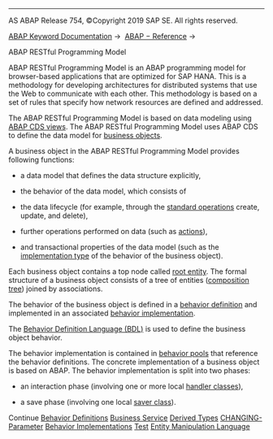   

* * *

AS ABAP Release 754, ©Copyright 2019 SAP SE. All rights reserved.

[ABAP Keyword Documentation](javascript:call_link\('abenabap.htm'\)) →  [ABAP − Reference](javascript:call_link\('abenabap_reference.htm'\)) → 

ABAP RESTful Programming Model

ABAP RESTful Programming Model is an ABAP programming model for browser-based applications that are optimized for SAP HANA. This is a methodology for developing architectures for distributed systems that use the Web to communicate with each other. This methodology is based on a set of rules that specify how network resources are defined and addressed.

The ABAP RESTful Programming Model is based on data modeling using [ABAP CDS views](javascript:call_link\('abenddic_cds_views.htm'\)). The ABAP RESTful Programming Model uses ABAP CDS to define the data model for [business objects](javascript:call_link\('abenbusiness_object_glosry.htm'\) "Glossary Entry").

A business object in the ABAP RESTful Programming Model provides following functions:

-   a data model that defines the data structure explicitly,

-   the behavior of the data model, which consists of

-   the data lifecycle (for example, through the [standard operations](javascript:call_link\('abenbdl_standard_operations.htm'\)) create, update, and delete),

-   further operations performed on data (such as [actions](javascript:call_link\('abenbdl_action.htm'\))),

-   and transactional properties of the data model (such as the [implementation type](javascript:call_link\('abenbdl_implementation.htm'\)) of the behavior of the business object).

Each business object contains a top node called [root entity](javascript:call_link\('abenroot_entity_glosry.htm'\) "Glossary Entry"). The formal structure of a business object consists of a tree of entities ([composition tree](javascript:call_link\('abencomposition_tree_glosry.htm'\) "Glossary Entry")) joined by associations.

The behavior of the business object is defined in a [behavior definition](javascript:call_link\('abenabap_behavior_definitions.htm'\)) and implemented in an associated [behavior implementation](javascript:call_link\('abenabap_behavior_implementations.htm'\)).

The [Behavior Definition Language (BDL)](javascript:call_link\('abenabap_bdl.htm'\)) is used to define the business object behavior.

The behavior implementation is contained in [behavior pools](javascript:call_link\('abenbehavior_pool_glosry.htm'\) "Glossary Entry") that reference the behavior definitions. The concrete implementation of a business object is based on ABAP. The behavior implementation is split into two phases:

-   an interaction phase (involving one or more local [handler classes](javascript:call_link\('abenrpm_handler_class.htm'\))),

-   a save phase (involving one local [saver class](javascript:call_link\('abenrpm_saver_class.htm'\))).

Continue
[Behavior Definitions](javascript:call_link\('abenabap_behavior_definitions.htm'\))
[Business Service](javascript:call_link\('abenrpm_business_service.htm'\))
[Derived Types](javascript:call_link\('abenrpm_derived_types.htm'\))
[CHANGING-Parameter](javascript:call_link\('abenchanging_type_data.htm'\))
[Behavior Implementations](javascript:call_link\('abenabap_behavior_implementations.htm'\))
[Test](javascript:call_link\('abenrpm_testing.htm'\))
[Entity Manipulation Language](javascript:call_link\('abeneml.htm'\))
